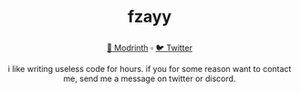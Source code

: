 <!-- title -->

# <p align="center">fzayy</p>

<!-- links -->

<p align="center">
  <a href="https://modrinth.com/user/zay">🌿 Modrinth</a>
  ▫
  <a href="https://twitter.com/f0rzay">🐦 Twitter</a>
</p>

<!-- intro -->

<p align="center">i like writing useless code for hours. if you for some reason want to contact me, send me a message on twitter or discord.</p>
